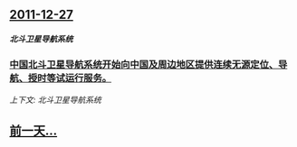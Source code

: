 ## [2011-12-27](/zh/news/2011/12/27/index.md)

##### 北斗卫星导航系统
### [中国北斗卫星导航系统开始向中国及周边地区提供连续无源定位、导航、授时等试运行服务。](/zh/news/2011/12/27/中国北斗卫星导航系统开始向中国及周边地区提供连续无源定位-导航-授时等试运行服务.md)
_上下文: 北斗卫星导航系统_

## [前一天...](/zh/news/2011/12/25/index.md)

